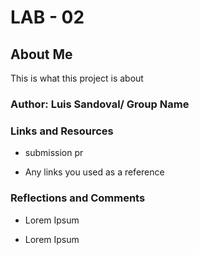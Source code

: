 # LAB - 02

## About Me

This is what this project is about

### Author: Luis Sandoval/ Group Name

### Links and Resources

- submission pr

- Any links you used as a reference

### Reflections and Comments

- Lorem Ipsum

- Lorem Ipsum
